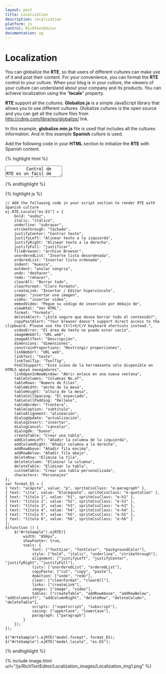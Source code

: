 ```yaml
---
layout: post
title: Localization
description: localization
platform: js
control: RichTextEditor
documentation: ug
---
```


# Localization

You can globalize the **RTE**, so that users of different cultures can make use of it and post their content. For your convenience, you can format the **RTE** control to your culture. When your blog is in your culture, the viewers of your culture can understand about your company and its products. You can achieve localization using the “**locale**” property. 

**RTE** support all the cultures. **Globalize.js** is a simple JavaScript library that allows you to use different cultures. Globalize cultures is the open source and you can get all the culture files from http://cdnjs.com/libraries/globalize/ link. 

In this example, **globalize.min.js** file is used that includes all the cultures information. And in this example **Spanish** culture is used. 

Add the following code in your **HTML** section to initialize the **RTE** with Spanish content.

{% highlight html %}

<div class="rte">
    <textarea id="rteSample">
        Control de RTE es un fácil de hacer en el lado del cliente .
        Cliente fácil de editar los contenidos y obtener el contenido HTML para el contenido mostrado .
        Un control de RTE proporciona a los usuarios una barra de herramientas que ayuda a aplicar formatos
        de texto enriquecido para el texto introducido en el área de texto .
    </textarea>
</div>

{% endhighlight %}

{% highlight js %}

    // Add the following code in your script section to render RTE with Spanish culture
    ej.RTE.Locale["es-ES"] = {
        bold: "audaz",
        italic: "itálico",
        underline: "subrayar",
        strikethrough: "Tachado",
        justifyCenter: "Centrar texto",
        justifyLeft: "Alinear texto a la izquierda",
        justifyRight: "Alinear texto a la derecha",
        justifyFull: "justificar",
        fileBrowser: "archivo Browser",
        unorderedList: "Inserte lista desordenada",
        orderedList: "Insertar lista ordenada",
        indent: "muesca",
        outdent: "anular sangria",
        undo: "deshacer",
        redo: "rehacer",
        clearAll: "Borrar todo",
        clearFormat: "Claro Formato",
        createLink: "Insertar / Editar hipervínculo",
        image: "insertar una imagen",
        video: "insertar vídeo",
        embedVideo: "Pegue su código de inserción por debajo de",
        viewHtml: "Ver HTML",
        format: "formato",
        deleteAlert: "¿Está seguro que desea borrar todo el contenido?",
        copyPastAlert: "Your browser doesn't support direct access to the clipboard. Please use the Ctrl+X/C/V keyboard shortcuts instead.",
        videoError: "El área de texto no puede estar vacío",
        imageWebUrl: "URL web",
        imageAltText: "Descripción",
        dimensions: "dimensiones",
        constrainProportions: "Restringir proporciones",
        linkWebUrl: "URL web",
        linkText: "texto",
        linkToolTip: "ToolTip",
        html5Support: "Este icono de la herramienta sólo disponible en HTML5 apoyó navegadores",
        linkOpenInNewWindow: "Abrir enlace en una nueva ventana",
        tableColumns: "Columnas No.of",
        tableRows: "Numero de Filas",
        tableWidth: "ancho de la mesa",
        tableHeight: "altura de la mesa",
        tableCellSpacing: "El espaciado",
        tableCellPadding: "Relleno",
        tableBorder: "frontera",
        tableCaption: "subtítulo",
        tableAlignment: "alineación",
        dialogUpdate: "actualización",
        dialogInsert: "insertar",
        dialogCancel: "cancelar",
        dialogOk: "bueno",
        createTable: "Crear una tabla",
        addColumnLeft: "Añadir la columna de la izquierda",
        addColumnRight: "Añadir columna a la derecha",
        addRowAbove: "Añadir fila encima",
        addRowBelow: "Añadir fila abajo",
        deleteRow: "Elimine la fila",
        deleteColumn: "Eliminar la columna",
        deleteTable: "Eliminar la tabla",
        customTable: "Crear una tabla personalizada",
        characters: "Personajes"
    };
    var format_ES = [
    { text: "acápite", value: "p", spriteCssClass: "e-paragraph" },
    { text: "cita", value: "blockquote", spriteCssClass: "e-quotation" },
    { text: "título 1", value: "h1", spriteCssClass: "e-h1" },
    { text: "título 2", value: "h2", spriteCssClass: "e-h2" },
    { text: "título 3", value: "h3", spriteCssClass: "e-h3" },
    { text: "título 4", value: "h4", spriteCssClass: "e-h4" },
    { text: "título 5", value: "h5", spriteCssClass: "e-h5" },
    { text: "título 6", value: "h6", spriteCssClass: "e-h6" }
    ];
    $(function () {
        $("#rteSample").ejRTE({
            width: "850px",
            showFooter: true,
            tools: {
                font: ["fontSize", "fontColor", "backgroundColor"],
                style: ["bold", "italic", "underline", "strikethrough"],
                alignment: ["justifyLeft", "justifyCenter", "justifyRight", "justifyFull"],
                lists: ["unorderedList", "orderedList"],
                copyPaste: ["cut", "copy", "paste"],
                doAction: ["undo", "redo"],
                clear: ["clearFormat", "clearAll"],
                links: ["createLink"],
                images: ["image", "video"],
                tables: ["createTable", "addRowAbove", "addRowBelow", "addColumnLeft", "addColumnRight", "deleteRow", "deleteColumn", "deleteTable"],
                scripts: ["superscript", "subscript"],
                casing: ["upperCase", "lowerCase"],
                paragraph: ["paragraph"]
            }
        });
    });

    $("#rteSample").ejRTE("model.format", format_ES);
    $("#rteSample").ejRTE("model.locale", "es-ES");

{% endhighlight %}


{% include image.html url="/js/RichTextEditor/Localization_images/Localization_img1.png" %}

